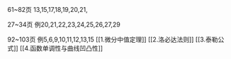 61~82页
13,15,17,18,19,20,21,

27~34页
例20,21,22,23,24,25,26,27,29

92~103页
例5,6,9,10,11,12,13,15
[[1.微分中值定理]]
[[2.洛必达法则]]
[[3.泰勒公式]]
[[4.函数单调性与曲线凹凸性]]